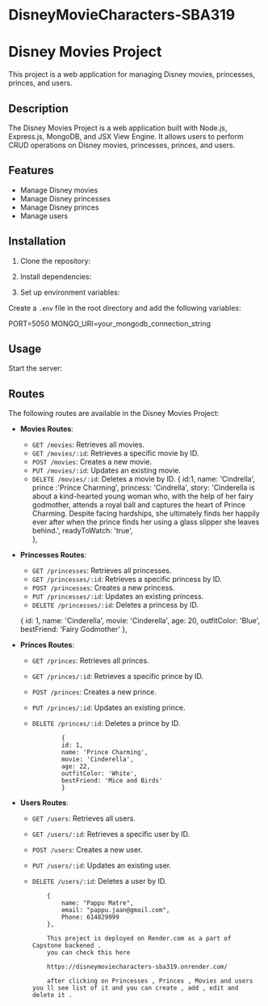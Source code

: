 # DisneyMovieCharacters-SBA319

# Disney Movies Project

This project is a web application for managing Disney movies, princesses, princes, and users.

## Description

The Disney Movies Project is a web application built with Node.js, Express.js, MongoDB, and JSX View Engine. It allows users to perform CRUD operations on Disney movies, princesses, princes, and users.

## Features

- Manage Disney movies
- Manage Disney princesses
- Manage Disney princes
- Manage users

## Installation

1. Clone the repository:

2. Install dependencies:


3. Set up environment variables:

Create a `.env` file in the root directory and add the following variables:

PORT=5050
MONGO_URI=your_mongodb_connection_string


## Usage

Start the server:

## Routes

The following routes are available in the Disney Movies Project:

- **Movies Routes**:
  - `GET /movies`: Retrieves all movies.
  - `GET /movies/:id`: Retrieves a specific movie by ID.
  - `POST /movies`: Creates a new movie.
  - `PUT /movies/:id`: Updates an existing movie.
  - `DELETE /movies/:id`: Deletes a movie by ID.
{
                id:1,
                name: 'Cindrella',
                prince :'Prince Charming',
                princess: 'Cindrella',
                story: 'Cinderella is about a kind-hearted young woman who, with the help of her fairy godmother, attends a royal ball and captures the heart of Prince Charming. Despite facing hardships, she ultimately finds her happily ever after when the prince finds her using a glass slipper she leaves behind.',
                readyToWatch: 'true',  
            },

- **Princesses Routes**:
  - `GET /princesses`: Retrieves all princesses.
  - `GET /princesses/:id`: Retrieves a specific princess by ID.
  - `POST /princesses`: Creates a new princess.
  - `PUT /princesses/:id`: Updates an existing princess.
  - `DELETE /princesses/:id`: Deletes a princess by ID.

  {
        id: 1,
        name: 'Cinderella',
        movie: 'Cinderella',
        age: 20,
        outfitColor: 'Blue',
        bestFriend: 'Fairy Godmother'
    },

- **Princes Routes**:

  - `GET /princes`: Retrieves all princes.
  - `GET /princes/:id`: Retrieves a specific prince by ID.
  - `POST /princes`: Creates a new prince.
  - `PUT /princes/:id`: Updates an existing prince.
  - `DELETE /princes/:id`: Deletes a prince by ID.

  
                { 
                id: 1,
                name: 'Prince Charming',
                movie: 'Cinderella',
                age: 22,
                outfitColor: 'White',
                bestFriend: 'Mice and Birds'
                }
          

- **Users Routes**:
  - `GET /users`: Retrieves all users.
  - `GET /users/:id`: Retrieves a specific user by ID.
  - `POST /users`: Creates a new user.
  - `PUT /users/:id`: Updates an existing user.
  - `DELETE /users/:id`: Deletes a user by ID.


            {
                name: "Pappu Matre",
                email: "pappu.jaan@gmail.com",
                Phone: 614829999
            },

            This project is deployed on Render.com as a part of Capstone backened . 
            you can check this here

            https://disneymoviecharacters-sba319.onrender.com/

            after clicking on Princesses , Princes , Movies and users you ll see list of it and you can create , add , edit and delete it .